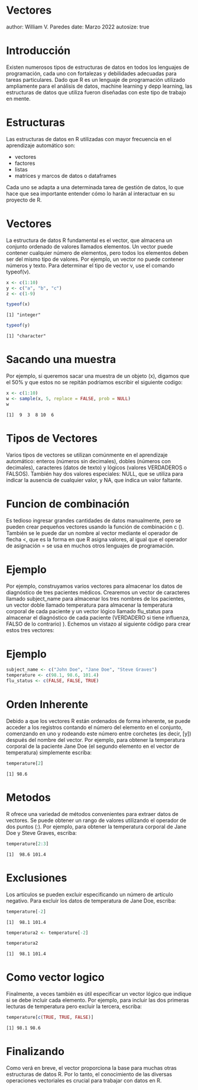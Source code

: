 Vectores
========================================================
author: William V. Paredes
date: Marzo 2022
autosize: true

Introducción
========================================================


Existen numerosos tipos de estructuras de datos en todos los lenguajes de programación, cada uno con fortalezas y debilidades adecuadas para tareas particulares. Dado que R es un lenguaje de  programación utilizado ampliamente para el análisis de datos, machine learning y depp learning, las estructuras de datos que utiliza fueron diseñadas con este tipo de trabajo en mente.

Estructuras
========================================================

Las estructuras de datos en R utilizadas con mayor frecuencia en el aprendizaje automático son:
- vectores
- factores 
- listas 
- matrices y marcos de datos o dataframes 

Cada uno se adapta a una determinada tarea de gestión de datos, lo que hace que sea importante entender cómo lo harán al interactuar en su proyecto de R.

Vectores
========================================================
La estructura de datos R fundamental es el vector, que almacena un conjunto ordenado de valores llamados elementos. Un vector puede contener cualquier número de elementos, pero todos los elementos deben ser del mismo tipo de valores. Por ejemplo, un vector no puede contener números y texto. Para determinar el tipo de vector v, use el comando typeof(v).


```r
x <- c(1:10)
y <- c("a", "b", "c")
z <- c(1-9)

typeof(x)
```

```
[1] "integer"
```

```r
typeof(y)
```

```
[1] "character"
```


Sacando una muestra
========================================================
Por ejemplo, si queremos sacar una muestra de un objeto (x), digamos que el 50% y que estos no se repitán podriamos escribir el siguiente codigo:


```r
x <- c(1:10)
w <- sample(x, 5, replace = FALSE, prob = NULL)
w
```

```
[1]  9  3  8 10  6
```



Tipos de Vectores
========================================================

Varios tipos de vectores se utilizan comúnmente en el aprendizaje automático: enteros (números sin decimales), dobles (números con decimales), caracteres (datos de texto) y lógicos (valores VERDADEROS o FALSOS). También hay dos valores especiales: NULL, que se utiliza para indicar la ausencia de cualquier valor, y NA, que indica un valor faltante.


Funcion de combinación
========================================================

Es tedioso ingresar grandes cantidades de datos manualmente, pero se pueden crear pequeños vectores usando la función de combinación c (). También se le puede dar un nombre al vector mediante el operador de flecha <, que es la forma en que R asigna valores, al igual que el operador de asignación = se usa en muchos otros lenguajes de programación.


Ejemplo
========================================================

Por ejemplo, construyamos varios vectores para almacenar los datos de diagnóstico de tres pacientes médicos. Crearemos un vector de caracteres llamado subject_name para almacenar los tres nombres de los pacientes, un vector doble llamado temperatura para almacenar la temperatura corporal de cada paciente y un vector lógico llamado flu_status para almacenar el diagnóstico de cada paciente (VERDADERO si tiene influenza, FALSO de lo contrario) ). Echemos un vistazo al siguiente código para crear estos tres vectores:


Ejemplo
========================================================



```r
subject_name <- c("John Doe", "Jane Doe", "Steve Graves")
temperature <- c(98.1, 98.6, 101.4)
flu_status <- c(FALSE, FALSE, TRUE)
```


Orden Inherente
========================================================

Debido a que los vectores R están ordenados de forma inherente, se puede acceder a los registros contando el número del elemento en el conjunto, comenzando en uno y rodeando este número entre corchetes (es decir, [y]) después del nombre del vector. Por ejemplo, para obtener la temperatura corporal de la paciente Jane Doe (el segundo elemento en el vector de temperatura) simplemente escriba:


```r
temperature[2]
```

```
[1] 98.6
```

Metodos
========================================================

R ofrece una variedad de métodos convenientes para extraer datos de vectores. Se puede obtener un rango de valores utilizando el operador de dos puntos (:). Por ejemplo, para obtener la temperatura corporal de Jane Doe y Steve Graves, escriba:


```r
temperature[2:3]
```

```
[1]  98.6 101.4
```

Exclusiones
========================================================

Los artículos se pueden excluir especificando un número de artículo negativo. Para excluir los datos de temperatura de Jane Doe, escriba:


```r
temperature[-2]
```

```
[1]  98.1 101.4
```

```r
temperatura2 <- temperature[-2]

temperatura2
```

```
[1]  98.1 101.4
```

Como vector logico
========================================================

Finalmente, a veces también es útil especificar un vector lógico que indique si se debe incluir cada elemento. Por ejemplo, para incluir las dos primeras lecturas de temperatura pero excluir la tercera, escriba:


```r
temperature[c(TRUE, TRUE, FALSE)]
```

```
[1] 98.1 98.6
```

Finalizando
========================================================

Como verá en breve, el vector proporciona la base para muchas otras estructuras de datos R. Por lo tanto, el conocimiento de las diversas operaciones vectoriales es crucial para trabajar con datos en R.

